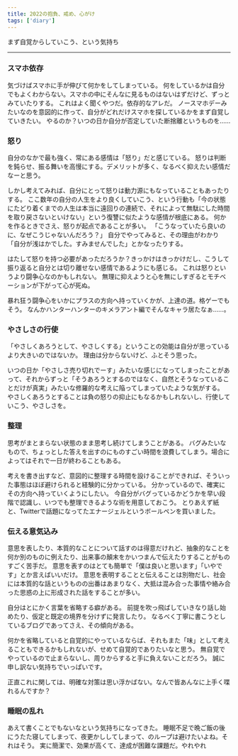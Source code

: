 ```yaml
---
title: 2022の抱負、戒め、心がけ
tags: ['diary']
---
```


まず自覚からしていこう、という気持ち

***

### スマホ依存

気づけばスマホに手が伸びて何かをしてしまっている。
何をしているかは自分でもよくわからない。スマホの中にそんなに見るものはないはずだけど、ずっとみていたりする。
これはよく聞くやつだ。依存的なアレだ。
ノースマホデーみたいなのを意図的に作って、自分がどれだけスマホを探しているかをまず自覚していきたい。
やるのか？いつの日か自分が否定していた断捨離というものを……

### 怒り

自分のなかで最も強く、常にある感情は「怒り」だと感じている。
怒りは判断を鈍らせ、振る舞いを高慢にする。デメリットが多く、なるべく抑えたい感情だなーと思う。

しかし考えてみれば、自分にとって怒りは動力源にもなっていることもあったりする。
ここ数年の自分の人生をより良くしていこう、という行動も「今の状態にたどり着くまでの人生は本当に遠回りの連続で、それによって無駄にした時間を取り戻さないといけない」という復讐に似たような感情が根底にある。
何かを作るときでさえ、怒りが起点であることが多い。
「こうなっていたら良いのに、なぜこうじゃないんだろう？」
自分でやってみると、その理由がわかり「自分が浅はかでした。すみませんでした」とかなったりする。

はたして怒りを持つ必要があっただろうか？きっかけはきっかけだし、こうして振り返ると自分とは切り離せない感情であるようにも感じる。
これは怒りというより闘争心なのかもしれない。
無理に抑えようと心を無にしすぎるとモチベーションが下がって心が死ぬ。

暴れ狂う闘争心をいかにプラスの方向へ持っていくかが、上達の道。格ゲーでもそう。
なんかハンターハンターのキメラアント編でそんなキャラ居たなぁ……。

### やさしさの行使

「やさしくあろうとして、やさしくする」ということの効能は自分が思っているより大きいのではないか。
理由は分からないけど、ふとそう思った。

いつの日か「やさしさ売り切れでーす」みたいな感じになってしまったことがあって、それからずっと「そうあろうとするのではなく、自然とそうなっていることだけが真実」みたいな修羅的な考えに陥ってしまっていたような気がする。
やさしくあろうとすることは負の怒りの抑止にもなるかもしれないし、行使していこう、やさしさを。

### 整理

思考がまとまらない状態のまま思考し続けてしまうことがある。
バグみたいなもので、ちょっとした答えを出すのにものすごい時間を浪費してしまう。場合によってはそれで一日が終わることもある。

考えを書き出すなど、意図的に整理する時間を設けることができれば、そういった事態はほぼ避けられると経験的に分かっている。
分かっているので、確実にその方向へ持っていくようにしたい。
今自分がバグっているかどうかを早い段階で認識し、いつでも整理できるような術を用意しておこう。
とりあえず紙と、Twitterで話題になってたエナージェルというボールペンを買いました。

### 伝える意気込み

意思を表したり、本質的なことについて話すのは得意だけれど、抽象的なことを何か別のものに例えたり、出来事の顛末をかいつまんで伝えたりすることがものすごく苦手だ。
意思を表すのはとても簡単で「僕は良いと思います」「いやです」とか言えばいいだけ。
意思を表明することと伝えることは別物だし、社会には本質的な話というものの出番はあまりなく、大抵は混み合った事情や絡み合った思惑の上に形成された話をすることが多い。

自分はとにかく言葉を省略する癖がある。
前提を吹っ飛ばしていきなり話し始めたり、仮定と既定の境界を分けずに発言したり。
なるべく丁寧に書こうとしているブログであってさえ、その傾向がある。

何かを省略していると自覚的にやっているならば、それもまた「味」として考えることもできるかもしれないが、せめて自覚的でありたいなと思う。
無自覚でやっているので止まらないし、周りからすると手に負えないことだろう。
誠に申し訳ない気持ちでいっぱいです。

正直これに関しては、明確な対策は思い浮かばない。なんで皆あんなに上手く喋れるんですか？

### 睡眠の乱れ

あえて書くことでもないなという気持ちになってきた。
睡眠不足で晩ご飯の後にうたた寝してしまって、夜更かししてしまって、のループは避けたいよね。それはそう。
実に簡潔で、効果が高くて、達成が困難な課題だ。やれやれ
